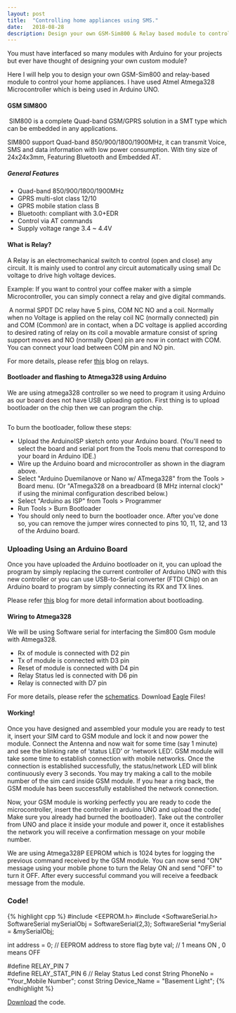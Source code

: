 ```yaml
---
layout: post
title:  "Controlling home appliances using SMS."
date:   2018-08-28
description: Design your own GSM-Sim800 & Relay based module to control your home appliances.
---
```


<p class="intro"><span class="dropcap">Y</span>ou must have interfaced so many modules with Arduino for your projects but ever have thought of designing your own custom module?
</p>
<p class="intro">
Here I will help you to design your own GSM-Sim800 and relay-based module to control your home appliances. I have used Atmel Atmega328 Microcontroller which is being used in Arduino UNO.
</p>

#### GSM SIM800

<img src="{{ '/assets/img/Sim800.jpg' | prepend: site.baseurl }}" alt="">  
SIM800 is a complete Quad-band GSM/GPRS solution in a SMT type which can be embedded in any applications.

SIM800 support Quad-band 850/900/1800/1900MHz, it can transmit Voice, SMS and data information with low power consumption. With tiny size of 24x24x3mm, Featuring Bluetooth and Embedded AT.


##### General Features
* Quad-band 850/900/1800/1900MHz
* GPRS multi-slot class 12/10
* GPRS mobile station class B
* Bluetooth: compliant with 3.0+EDR
* Control via AT commands
* Supply voltage range 3.4 ~ 4.4V


#### What is Relay?

A Relay is an electromechanical switch to control (open and close) any circuit. It is mainly used to control any circuit automatically using small Dc voltage to drive high voltage devices.

Example: If you want to control your coffee maker with a simple Microcontroller, you can simply connect a relay and give digital commands.

<img src="{{ '/assets/img/Relay.gif' | prepend: site.baseurl }}" alt=""> 
A normal SPDT DC relay have 5 pins, COM NC NO and a coil. Normally when no Voltage is applied on the relay coil NC (normally connected) pin and COM (Common) are in contact, when a DC voltage is applied according to desired rating of relay on its coil a movable armature consist of spring support moves and NO (normally Open) pin are now in contact with COM. You can connect your load between COM pin and NO pin.

For more details, please refer [this][Relay] blog on relays.

#### Bootloader and flashing to Atmega328 using Arduino

We are using atmega328 controller so we need to program it using Arduino as our board does not have USB uploading option. First thing is to upload bootloader on the chip then we can program the chip.

<img src="{{ '/assets/img/AVR.png' | prepend: site.baseurl }}" alt=""> 

To burn the bootloader, follow these steps:
* Upload the ArduinoISP sketch onto your Arduino board. (You'll need to select the board and serial port from the Tools menu that correspond to your board in Arduino IDE.)
* Wire up the Arduino board and microcontroller as shown in the diagram above.
* Select "Arduino Duemilanove or Nano w/ ATmega328" from the Tools > Board menu. (Or "ATmega328 on a breadboard (8 MHz internal clock)" if using the minimal configuration described below.)
* Select "Arduino as ISP" from Tools > Programmer
* Run Tools > Burn Bootloader
* You should only need to burn the bootloader once. After you've done so, you can remove the jumper wires connected to pins 10, 11, 12, and 13 of the Arduino board.

### Uploading Using an Arduino Board

Once you have uploaded the Arduino bootloader on it, you can upload the program by simply replacing the current controller of Arduino UNO with this new controller or you can use USB-to-Serial converter (FTDI Chip) on an Arduino board to program by simply connecting its RX and TX lines.

Please refer [this][Boot] blog for more detail information about bootloading.

#### Wiring to Atmega328

We will be using Software serial for interfacing the Sim800 Gsm module with Atmega328.
* Rx of module is connected with D2 pin
* Tx of module is connected with D3 pin
* Reset of module is connected with D4 pin
* Relay Status led is connected with D6 pin
* Relay is connected with D7 pin

For more details, please refer the [schematics][Sch_GSM]. Download [Eagle][Eagle_GSM] Files!

#### Working!

Once you have designed and assembled your module you are ready to test it, insert your SIM card to GSM module and lock it and now power the module. Connect the Antenna and now wait for some time (say 1 minute) and see the blinking rate of ‘status LED’ or ‘network LED’. GSM module will take some time to establish connection with mobile networks. Once the connection is established successfully, the status/network LED will blink continuously every 3 seconds. You may try making a call to the mobile number of the sim card inside GSM module. If you hear a ring back, the GSM module has been successfully established the network connection.

Now, your GSM module is working perfectly you are ready to code the microcontroller, insert the controller in arduino UNO and upload the code( Make sure you already had burned the bootloader). Take out the controller from UNO and place it inside your module and power it, once it establishes the network you will receive a confirmation message on your mobile number.

We are using Atmega328P EEPROM which is 1024 bytes for logging the previous command received by the GSM module. You can now send "ON" message using your mobile phone to turn the Relay ON and send "OFF" to turn it OFF. After every successful command you will receive a feedback message from the module.

### Code!

{% highlight cpp %}
#include <EEPROM.h>
#include <SoftwareSerial.h>
SoftwareSerial mySerialObj = SoftwareSerial(2,3); 
SoftwareSerial *mySerial = &mySerialObj;

int address = 0;                // EEPROM address to store flag 
byte val;                       // 1 means ON , 0 means OFF

#define RELAY_PIN 7             
#define RELAY_STAT_PIN 6        // Relay Status Led
const String PhoneNo = "Your_Mobile Number";
const String Device_Name = "Basement Light";
{% endhighlight %}

[Download][code] the code.


[Sch_GSM]: https://github.com/Farogh007/Projects/blob/master/EMBEDDED_PROJECTS/GSM_RELAY_MODULE/EAGLE_FILE/Schematic.pdf
[Relay]: https://www.electronics-tutorials.ws/io/io_5.html
[Eagle_GSM]: https://github.com/Farogh007/Projects/tree/master/EMBEDDED_PROJECTS/GSM_RELAY_MODULE/EAGLE_FILE
[Boot]: https://www.arduino.cc/en/Tutorial/ArduinoToBreadboard
[code]: https://github.com/Farogh007/Projects/blob/master/EMBEDDED_PROJECTS/GSM_RELAY_MODULE/GSM_CODE/GSM_CODE.ino